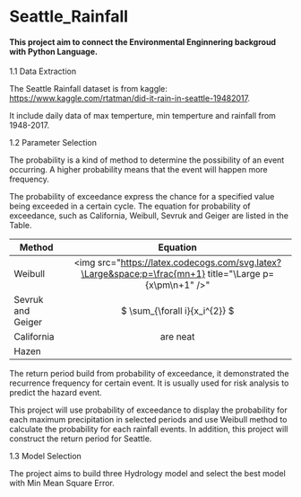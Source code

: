 # Seattle_Rainfall

#### This project aim to connect the Environmental Enginnering backgroud with Python Language.

1.1 Data Extraction

   The Seattle Rainfall dataset is from kaggle: https://www.kaggle.com/rtatman/did-it-rain-in-seattle-19482017.
   
   It include daily data of max temperture, min temperture and rainfall from 1948-2017.
    
1.2 Parameter Selection

   The probability is a kind of method to determine the possibility of an event occurring. A higher probability means that the event will happen more frequency.

   The probability of exceedance express the chance for a specified value being exceeded in a certain cycle. The equation for probability of exceedance, such as California, Weibull, Sevruk and Geiger are listed in the Table.

| Method             | Equation      | 
| ----------------   |:-------------:| 
| Weibull            | <img src="https://latex.codecogs.com/svg.latex?\Large&space;p=\frac{mn+1} title="\Large p={x\pm\n+1" />" |
| Sevruk and Geiger  | $ \sum_{\forall i}{x_i^{2}} $      |
| California         | are neat      | 
| Hazen              |                 |
The return period build from probability of exceedance, it demonstrated the recurrence frequency for certain event. It is usually used for risk analysis to predict the hazard event.

This project will use probability of exceedance to display the probability for each maximum precipitation in selected periods and use Weibull method to calculate the probability for each rainfall events. In addition, this project will construct the return period for Seattle.

1.3 Model Selection

The project aims to build three Hydrology model and select the best model with Min Mean Square Error.
